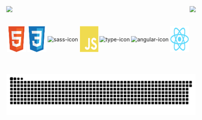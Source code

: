 <div>
  <img  height="180em" src="https://github-readme-stats.vercel.app/api?username=fc0n&show_icons=true&theme=dark&include_all_commits=true&count_private=true"/>
  <img align="right" height="180em" src="https://github-readme-stats.vercel.app/api/top-langs/?username=fc0n&layout=compact&langs_count=16&theme=dark"/>
</div>
<br>

<div  align="center"> 
  <div style="display: inline_block"><br>
    <img align="center" height="70" width="50" alt="html-icon" src="https://raw.githubusercontent.com/devicons/devicon/master/icons/html5/html5-original.svg">
    <img align="center" height="70" width="50" alt="css-icon" src="https://raw.githubusercontent.com/devicons/devicon/master/icons/css3/css3-original.svg">
    <img align="center" height="70" width="50" alt="sass-icon" src="https://cdn.jsdelivr.net/gh/devicons/devicon/icons/sass/sass-original.svg" />
    <img align="center" height="70" width="50" alt="js-icon"  src="https://raw.githubusercontent.com/devicons/devicon/master/icons/javascript/javascript-plain.svg">
    <img align="center" height="70" width="50" alt="type-icon" src="https://cdn.jsdelivr.net/gh/devicons/devicon/icons/typescript/typescript-original.svg" />
    <img align="center" height="70" width="50" alt="angular-icon" src="https://cdn.jsdelivr.net/gh/devicons/devicon/icons/angularjs/angularjs-original.svg" />   
    <img align="center" height="70" width="50" alt="react-icon" src="https://raw.githubusercontent.com/devicons/devicon/master/icons/react/react-original.svg">
   </div>
</div>
  
![Snake animation](https://github.com/fc0n/fc0n/blob/output/github-contribution-grid-snake.svg)
